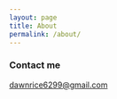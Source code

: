 ```yaml
---
layout: page
title: About
permalink: /about/
---
```


### Contact me

[dawnrice6299@gmail.com](mailto:email@domain.com)
